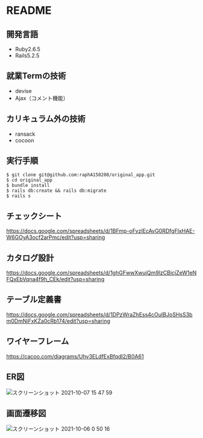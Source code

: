 # README

## 開発言語
+ Ruby2.6.5
+ Rails5.2.5

## 就業Termの技術
+ devise
+ Ajax（コメント機能）

## カリキュラム外の技術
+ ransack
+ cocoon

## 実行手順
```
$ git clone git@github.com:raphA150208/original_app.git
$ cd original_app
$ bundle install
$ rails db:create && rails db:migrate
$ rails s
```
## チェックシート
https://docs.google.com/spreadsheets/d/1BFmp-oFvzIEcAvG0RDfgFlxHAE-W6GOyA3ocf2arPmc/edit?usp=sharing

## カタログ設計
https://docs.google.com/spreadsheets/d/1ghGFwwXwujQm9lzCBicjZeW1eNFQxEbVqna4f9h_CEk/edit?usp=sharing

## テーブル定義書
https://docs.google.com/spreadsheets/d/1DPzWraZhEss4cOuIBJoSHsS3bm0DmNiFxKZa0cRb174/edit?usp=sharing

## ワイヤーフレーム
https://cacoo.com/diagrams/Uhv3ELdfExBfqdI2/B0A61

## ER図
![スクリーンショット 2021-10-07 15 47 59](https://user-images.githubusercontent.com/79513355/136333640-d1d17c1d-3e6b-48ec-94a3-9387a00ab604.png)
## 画面遷移図
![スクリーンショット 2021-10-06 0 50 16](https://user-images.githubusercontent.com/79513355/136060307-e13566df-f962-442a-8c28-0df0ebdd8f1d.png)